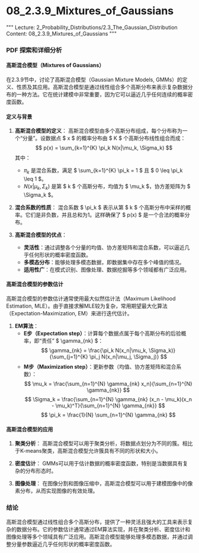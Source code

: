# 08_2.3.9_Mixtures_of_Gaussians

"""
Lecture: 2_Probability_Distributions/2.3_The_Gaussian_Distribution
Content: 08_2.3.9_Mixtures_of_Gaussians
"""

### PDF 探索和详细分析

#### 高斯混合模型（Mixtures of Gaussians）

在2.3.9节中，讨论了高斯混合模型（Gaussian Mixture Models, GMMs）的定义、性质及其应用。高斯混合模型是通过线性组合多个高斯分布来表示复杂数据分布的一种方法。它在统计建模中非常重要，因为它可以逼近几乎任何连续的概率密度函数。

#### 定义与背景

1. **高斯混合模型的定义**：
   高斯混合模型由多个高斯分布组成，每个分布称为一个“分量”。设数据点 $ x $ 的概率分布由 $ K $ 个高斯分布线性组合而成：
   $$
   p(x) = \sum_{k=1}^{K} \pi_k N(x|\mu_k, \Sigma_k)
   $$
   其中：
   - $\pi_k$ 是混合系数，满足 $ \sum_{k=1}^{K} \pi_k = 1 $ 且 $ 0 \leq \pi_k \leq 1 $。
   - $N(x|\mu_k, \Sigma_k)$ 是第 $ k $ 个高斯分布，均值为 $ \mu_k $，协方差矩阵为 $ \Sigma_k $。

2. **混合系数的性质**：
   混合系数 $ \pi_k $ 表示从第 $ k $ 个高斯分布中采样的概率。它们是非负数，并且总和为1。这样确保了 $ p(x) $ 是一个合法的概率分布。

3. **高斯混合模型的优点**：
   - **灵活性**：通过调整各个分量的均值、协方差矩阵和混合系数，可以逼近几乎任何形状的概率密度函数。
   - **多模态分布**：能够处理多模态数据，即数据集中存在多个峰值的情况。
   - **适用性广**：在模式识别、图像处理、数据挖掘等多个领域都有广泛应用。

#### 高斯混合模型的参数估计

高斯混合模型的参数估计通常使用最大似然估计法（Maximum Likelihood Estimation, MLE）。由于直接求解MLE较为复杂，常用期望最大化算法（Expectation-Maximization, EM）来进行迭代估计。

1. **EM算法**：
   - **E步（Expectation step）**：计算每个数据点属于每个高斯分布的后验概率，即“责任” $ \gamma_{nk} $：
     $$
     \gamma_{nk} = \frac{\pi_k N(x_n|\mu_k, \Sigma_k)}{\sum_{j=1}^{K} \pi_j N(x_n|\mu_j, \Sigma_j)}
     $$
   - **M步（Maximization step）**：更新参数（均值、协方差矩阵和混合系数）：
     $$
     \mu_k = \frac{\sum_{n=1}^{N} \gamma_{nk} x_n}{\sum_{n=1}^{N} \gamma_{nk}}
     $$
     $$
     \Sigma_k = \frac{\sum_{n=1}^{N} \gamma_{nk} (x_n - \mu_k)(x_n - \mu_k)^T}{\sum_{n=1}^{N} \gamma_{nk}}
     $$
     $$
     \pi_k = \frac{1}{N} \sum_{n=1}^{N} \gamma_{nk}
     $$

#### 高斯混合模型的应用

1. **聚类分析**：
   高斯混合模型可以用于聚类分析，将数据点划分为不同的簇。相比于K-means聚类，高斯混合模型允许簇具有不同的形状和大小。

2. **密度估计**：
   GMMs可以用于估计数据的概率密度函数，特别是当数据具有复杂的分布形态时。

3. **图像处理**：
   在图像分割和图像压缩中，高斯混合模型可以用于建模图像中的像素分布，从而实现图像的有效处理。

### 结论

高斯混合模型通过线性组合多个高斯分布，提供了一种灵活且强大的工具来表示复杂的数据分布。它的参数估计通常通过EM算法实现，并在聚类分析、密度估计和图像处理等多个领域具有广泛应用。高斯混合模型能够处理多模态数据，并通过调整分量参数逼近几乎任何形状的概率密度函数。